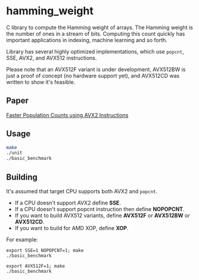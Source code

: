 # hamming_weight
C library to compute the Hamming weight of arrays. The Hamming weight is the number
of ones in a stream of bits. Computing this count quickly has important applications
in indexing, machine learning and so forth.

Library has several highly optimized implementations, which use `popcnt`, SSE,
AVX2, and AVX512 instructions.

Please note that an AVX512F variant is under development, AVX512BW is just a
proof of concept (no hardware support yet), and AVX512CD was written to show
it's feasible.

Paper
------

[Faster Population Counts using AVX2 Instructions](https://arxiv.org/abs/1611.07612)


Usage
-------

```bash
make
./unit
./basic_benchmark
```

Building
---------

It's assumed that target CPU supports both AVX2 and ``popcnt``.

* If a CPU doesn't support AVX2 define **SSE**.
* If a CPU doesn't support popcnt instruction then define **NOPOPCNT**.
* If you want to build AVX512 variants, define **AVX512F** or **AVX512BW** or **AVX512CD**.
* If you want to build for AMD XOP, define **XOP**.

For example:

```
export SSE=1 NOPOPCNT=1; make
./basic_benchmark

export AVX512F=1; make
./basic_benchmark
```
